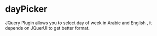 dayPicker
=========

JQuery Plugin allows you to select day of week in Arabic and English , it depends on JQuerUI to get better format.
